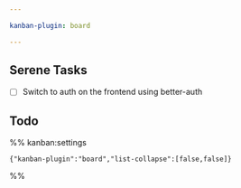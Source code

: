 ```yaml
---

kanban-plugin: board

---
```


## Serene Tasks

- [ ] Switch to auth on the frontend using better-auth
<!--ID: 1757893915741-->



## Todo





%% kanban:settings
```
{"kanban-plugin":"board","list-collapse":[false,false]}
```
%%
<!--ID: 1757893915743-->
